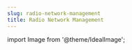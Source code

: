 ```yaml
---
slug: radio-network-management
title: Radio Network Management
---
```

import Image from '@theme/IdealImage';
